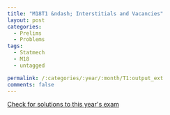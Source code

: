 ```yaml
---
title: "M18T1 &ndash; Interstitials and Vacancies"
layout: post
categories:
  - Prelims
  - Problems
tags:
  - Statmech
  - M18
  - untagged

permalink: /:categories/:year/:month/T1:output_ext
comments: false
---
```

<object data="2018M1T.pdf" type="application/pdf" width="100%" height="500"></object>
<div class="message"><a href='https://princetonprelim.com/prelim/38/'>Check for solutions to this year's exam</a></div>